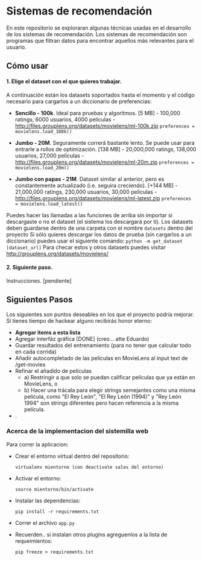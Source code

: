 Sistemas de recomendación
==========

En este repositorio se exploraran algunas técnicas usadas en el desarrollo de los sistemas de recomendación.
Los sistemas de recomendación son programas que filtran datos para encontrar aquellos más relevantes para el usuario.

## Cómo usar
#### 1. Elige el dataset con el que quieres trabajar.

A continuación están los datasets soportados hasta el momento y el código necesario para cargarlos a un diccionario de preferencias:

- **Sencillo - 100k**. Ideal para pruebas y algoritmos.
    [5 MB] - 100,000 ratings, 6000 usuarios, 4000 películas - http://files.grouplens.org/datasets/movielens/ml-100k.zip
    `preferences = movielens.load_100k()`

- **Jumbo - 20M**. Seguramente correrá bastante lento. Se puede usar para entrarle a rollos de optimización.
    [138 MB] - 20,000,000 ratings, 138,000 usuarios, 27,000 películas - http://files.grouplens.org/datasets/movielens/ml-20m.zip
    `preferences = movielens.load_20m()`

- **Jumbo con papas - 21M**. Dataset similar al anterior, pero es constantemente actualizado (i.e. seguira creciendo).
    [+144 MB] - 21,000,000 ratings, 230,000 usuarios, 30,000 películas - http://files.grouplens.org/datasets/movielens/ml-latest.zip
    `preferences = movielens.load_latest()`

Puedes hacer las llamadas a las funciones de arriba sin importar si descargaste o no el dataset (el sistema los descargará por ti).
Los datasets deben guardarse dentro de una carpeta con el nombre `datasets` dentro del proyecto
Si sólo quieres descargar los datos de prueba (sin cargarlos a un diccionario) puedes usar el siguiente comando:   `python -m get_dataset [dataset_url]`
Para checar estos y otros datasets puedes visitar http://grouplens.org/datasets/movielens/

#### 2. Siguiente paso.

Instrucciones. [pendiente]

## Siguientes Pasos
Los siguientes son puntos deseables en los que el proyecto podría mejorar. Si tienes tiempo de hackear alguno recibirás honor eterno:

- **Agregar items a esta lista**
- Agregar interfáz gráfica [DONE] (creo... atte Eduardo)
- Guardar resultados del entrenamiento (para no tener que calcular todo en cada corrida)
- Añadir autocompletado de las películas en MovieLens al input text de /get-movies
- Refinar el añadido de películas
  - a) Restringir a que solo se puedan calificar películas que ya están en MovieLens, o
  - b) Hacer una trácala para elegir strings semejantes como una misma película, como "El Rey León", "El Rey León (1994)" y "Rey León 1994" son strings diferentes pero hacen referencia a la misma película.
- .

### Acerca de la implementacion del sistemilla web
Para correr la aplicacion:
- Crear el entorno virtual dentro del repositorio:

    `virtualenv mientorno (con deactivate sales del entorno)`
- Activar el entorno:

    `source mientorno/bin/activate`
- Instalar las dependencias:

    `pip install -r requirements.txt`
- Correr el archivo `app.py`
- Recuerden.. si instalan otros plugins agreguenlos a la lista de
requeimientos:

    `pip freeze > requirements.txt`
